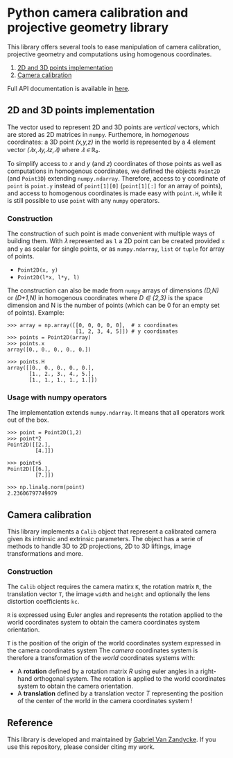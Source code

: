 # Python camera calibration and projective geometry library

This library offers several tools to ease manipulation of camera calibration, projective geometry and computations using homogenous coordinates. 

1. [2D and 3D points implementation](#2D-and-3D-points-implementation)
2. [Camera calibration](#Camera-calibration)

Full API documentation is available in [here](https://ispgroupucl.github.io/calib3d).

## 2D and 3D points implementation

The vector used to represent 2D and 3D points are _vertical_ vectors, which are stored as 2D matrices in `numpy`. Furthemore, in _homogenous_ coordinates: a 3D point _(x,y,z)_ in the world is represented by a 4 element vector _(𝜆x,𝜆y,𝜆z,𝜆)_ where _𝜆 ∈ ℝ₀_.

To simplify access to _x_ and _y_ (and _z_) coordinates of those points as well as computations in homogenous coordinates, we defined the objects `Point2D` (and `Point3D`) extending `numpy.ndarray`. Therefore, access to y coordinate of `point` is `point.y` instead of `point[1][0]` (`point[1][:]` for an array of points), and access to homogenous coordinates is made easy with `point.H`, while it is still possible to use `point` with any `numpy` operators.


### Construction

The construction of such point is made convenient with multiple ways of building them. With 𝜆 represented as `l` a 2D point can be created provided `x` and `y` as scalar for single points, or as `numpy.ndarray`, `list` or `tuple` for array of points.
 - `Point2D(x, y)`
 - `Point2D(l*x, l*y, l)`

The construction can also be made from `numpy` arrays of dimensions _(D,N)_ or _(D+1,N)_ in homogenous coordinates where _D ∈ {2,3}_ is the space dimension and N is the number of points (which can be 0 for an empty set of points). Example:
```
>>> array = np.array([[0, 0, 0, 0, 0],  # x coordinates
                      [1, 2, 3, 4, 5]]) # y coordinates
>>> points = Point2D(array)
>>> points.x
array([0., 0., 0., 0., 0.])

>>> points.H
array([[0., 0., 0., 0., 0.],
       [1., 2., 3., 4., 5.],
       [1., 1., 1., 1., 1.]])
```

### Usage with numpy operators

The implementation extends `numpy.ndarray`. It means that all operators work out of the box.
```
>>> point = Point2D(1,2)
>>> point*2
Point2D([[2.],
         [4.]])

>>> point+5
Point2D([[6.],
         [7.]])

>>> np.linalg.norm(point)
2.23606797749979
```

## Camera calibration


This library implements a `Calib` object that represent a calibrated camera given its intrinsic and extrinsic parameters.
The object has a serie of methods to handle 3D to 2D projections, 2D to 3D liftings, image transformations and more.

### Construction

The `Calib` object requires the camera matirx `K`, the rotation matrix `R`, the translation vector `T`, the image `width` and `height` and optionally the lens distortion coefficients `kc`.

`R` is expressed using Euler angles and represents the rotation applied to the world coordinates system to obtain the camera coordinates system orientation.

`T` is the position of the origin of the world coordinates system expressed in the camera coordinates system
The _camera_ coordinates system is therefore a transformation of the _world_ coordinates systems with:
- A **rotation** defined by a rotation matrix $R$ using euler angles in a right-hand orthogonal system. The rotation is applied to the world coordinates system to obtain the camera orientation.
- A **translation** defined by a translation vector $T$ representing the position of the center of the world in the camera coordinates system !


## Reference

This library is developed and maintained by [Gabriel Van Zandycke](https://github.com/gabriel-vanzandycke). If you use this repository, please consider citing my work.

